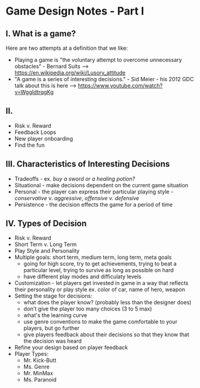 # Game Design Notes - Part I

## I. What is a game?
Here are two attempts at a definition that we like:
- Playing a game is "the voluntary attempt to overcome unnecessary obstacles" - Bernard Suits --> https://en.wikipedia.org/wiki/Lusory_attitude
- "A game is a series of interesting decisions." - Sid Meier - his 2012 GDC talk about this is here --> https://www.youtube.com/watch?v=WggIdtrqgKg

## II. 
- Risk v. Reward
- Feedback Loops
- New player onboarding
- Find the fun


## III. Characteristics of Interesting Decisions
- Tradeoffs - ex. *buy a sword or a healing potion?*
- Situational - make decisions dependent on the current game situation
- Personal - the player can express their particular playing style - *conservative* v. *aggressive*, *offensive v. defensive*
- Persistence - the decision effects the game for a period of time

## IV. Types of Decision
- Risk v. Reward
- Short Term v. Long Term
- Play Style and Personality
- Multiple goals: short term, medium term, long term, meta goals
  - going for high score, try to get achievements, trying to beat a particular level, trying to survive as long as possible on hard
  - have different play modes and difficulaty levels
- Customization - let players get invested in game in a way that reflects their personality or play style ex. color of car, name of hero, weapon
- Setting the stage for decisions:
  - what does the player know? (probably less than the designer does)
  - don't give the player too many choices (3 to 5 max)
  - what's the learning curve
  - use genre conventions to make the game comfortable to your players, but go further
  - give players feedback about their decisions so that they know that the decision was heard
- Refine your design based on player feedback
- Player Types:
  - Mr. Kick-Butt
  - Ms. Genre
  - Mr. MinMax
  - Ms. Paranoid
